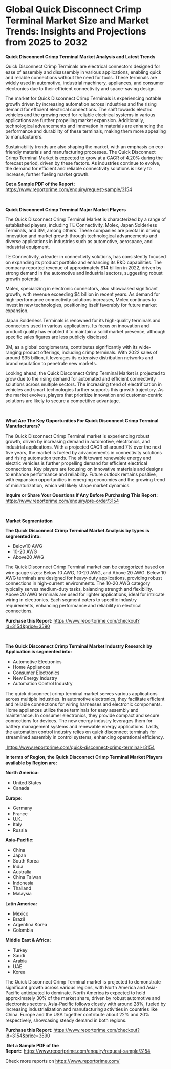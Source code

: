 <p><h1>Global Quick Disconnect Crimp Terminal Market Size and Market Trends: Insights and Projections from 2025 to 2032</h1></p><p><strong>Quick Disconnect Crimp Terminal Market Analysis and Latest Trends</strong></p>
<p><p>Quick Disconnect Crimp Terminals are electrical connectors designed for ease of assembly and disassembly in various applications, enabling quick and reliable connections without the need for tools. These terminals are widely used in automotive, industrial machinery, appliances, and consumer electronics due to their efficient connectivity and space-saving design.</p><p>The market for Quick Disconnect Crimp Terminals is experiencing notable growth driven by increasing automation across industries and the rising demand for efficient electrical connections. The shift towards electric vehicles and the growing need for reliable electrical systems in various applications are further propelling market expansion. Additionally, technological advancements and innovation in materials are enhancing the performance and durability of these terminals, making them more appealing to manufacturers.</p><p>Sustainability trends are also shaping the market, with an emphasis on eco-friendly materials and manufacturing processes. The Quick Disconnect Crimp Terminal Market is expected to grow at a CAGR of 4.20% during the forecast period, driven by these factors. As industries continue to evolve, the demand for efficient and reliable connectivity solutions is likely to increase, further fueling market growth.</p></p>
<p><strong>Get a Sample PDF of the Report:&nbsp;</strong> <a href="https://www.reportprime.com/enquiry/request-sample/3154?utm_campaign=3504&utm_medium=2&utm_source=Github&utm_content=ia&utm_term=18032025&utm_id=quick-disconnect-crimp-terminal">https://www.reportprime.com/enquiry/request-sample/3154</a></p>
<p>&nbsp;</p>
<p><strong>Quick Disconnect Crimp Terminal Major Market Players</strong></p>
<p><p>The Quick Disconnect Crimp Terminal Market is characterized by a range of established players, including TE Connectivity, Molex, Japan Solderless Terminals, and 3M, among others. These companies are pivotal in driving innovation and market growth through technological advancements and diverse applications in industries such as automotive, aerospace, and industrial equipment.</p><p>TE Connectivity, a leader in connectivity solutions, has consistently focused on expanding its product portfolio and enhancing its R&D capabilities. The company reported revenue of approximately $14 billion in 2022, driven by strong demand in the automotive and industrial sectors, suggesting robust growth potential.</p><p>Molex, specializing in electronic connectors, also showcased significant growth, with revenue exceeding $4 billion in recent years. As demand for high-performance connectivity solutions increases, Molex continues to invest in new technologies, positioning itself favorably for future market expansion.</p><p>Japan Solderless Terminals is renowned for its high-quality terminals and connectors used in various applications. Its focus on innovation and product quality has enabled it to maintain a solid market presence, although specific sales figures are less publicly disclosed.</p><p>3M, as a global conglomerate, contributes significantly with its wide-ranging product offerings, including crimp terminals. With 2022 sales of around $35 billion, it leverages its extensive distribution networks and brand reputation to penetrate new markets.</p><p>Looking ahead, the Quick Disconnect Crimp Terminal Market is projected to grow due to the rising demand for automated and efficient connectivity solutions across multiple sectors. The increasing trend of electrification in vehicles and smart technologies further supports this growth trajectory. As the market evolves, players that prioritize innovation and customer-centric solutions are likely to secure a competitive advantage.</p></p>
<p>&nbsp;</p>
<p><strong>What Are The Key Opportunities For Quick Disconnect Crimp Terminal Manufacturers?</strong></p>
<p><p>The Quick Disconnect Crimp Terminal market is experiencing robust growth, driven by increasing demand in automotive, electronics, and industrial applications. With a projected CAGR of around 7% over the next five years, the market is fueled by advancements in connectivity solutions and rising automation trends. The shift toward renewable energy and electric vehicles is further propelling demand for efficient electrical connections. Key players are focusing on innovative materials and designs to enhance performance and reliability. Future outlook remains positive, with expansion opportunities in emerging economies and the growing trend of miniaturization, which will likely shape market dynamics.</p></p>
<p><strong>Inquire or Share Your Questions If Any Before Purchasing This Report:</strong> <a href="https://www.reportprime.com/enquiry/pre-order/3154?utm_campaign=3504&utm_medium=2&utm_source=Github&utm_content=ia&utm_term=18032025&utm_id=quick-disconnect-crimp-terminal">https://www.reportprime.com/enquiry/pre-order/3154</a></p>
<p>&nbsp;</p>
<p><strong>Market Segmentation</strong></p>
<p><strong>The Quick Disconnect Crimp Terminal Market Analysis by types is segmented into:</strong></p>
<p><ul><li>Below10 AWG</li><li>10-20 AWG</li><li>Above20 AWG</li></ul></p>
<p><p>The Quick Disconnect Crimp Terminal market can be categorized based on wire gauge sizes: Below 10 AWG, 10-20 AWG, and Above 20 AWG. Below 10 AWG terminals are designed for heavy-duty applications, providing robust connections in high-current environments. The 10-20 AWG category typically serves medium-duty tasks, balancing strength and flexibility. Above 20 AWG terminals are used for lighter applications, ideal for intricate wiring in electronics. Each segment caters to specific industry requirements, enhancing performance and reliability in electrical connections.</p></p>
<p><strong>Purchase this Report:&nbsp;</strong><a href="https://www.reportprime.com/checkout?id=3154&price=3590&utm_campaign=3504&utm_medium=2&utm_source=Github&utm_content=ia&utm_term=18032025&utm_id=quick-disconnect-crimp-terminal">https://www.reportprime.com/checkout?id=3154&price=3590</a></p>
<p>&nbsp;</p>
<p><strong>The Quick Disconnect Crimp Terminal Market Industry Research by Application is segmented into:</strong></p>
<p><ul><li>Automotive Electronics</li><li>Home Appliances</li><li>Consumer Electronics</li><li>New Energy Industry</li><li>Automation Control Industry</li></ul></p>
<p><p>The quick disconnect crimp terminal market serves various applications across multiple industries. In automotive electronics, they facilitate efficient and reliable connections for wiring harnesses and electronic components. Home appliances utilize these terminals for easy assembly and maintenance. In consumer electronics, they provide compact and secure connections for devices. The new energy industry leverages them for battery management systems and renewable energy applications. Lastly, the automation control industry relies on quick disconnect terminals for streamlined assembly in control systems, enhancing operational efficiency.</p></p>
<p><a href="https://www.reportprime.com/quick-disconnect-crimp-terminal-r3154?utm_campaign=3504&utm_medium=2&utm_source=Github&utm_content=ia&utm_term=18032025&utm_id=quick-disconnect-crimp-terminal">&nbsp;https://www.reportprime.com/quick-disconnect-crimp-terminal-r3154</a></p>
<p><strong>In terms of Region, the Quick Disconnect Crimp Terminal Market Players available by Region are:</strong></p>
<p>
    <p> <strong> North America: </strong>
        <ul>
            <li>United States</li>
            <li>Canada</li>
        </ul>
        </p> 
    <p> <strong> Europe: </strong>
        <ul>
            <li>Germany</li>
            <li>France</li>
            <li>U.K.</li>
            <li>Italy</li>
            <li>Russia</li>
        </ul>
        </p> 
    <p> <strong> Asia-Pacific: </strong>
        <ul>
            <li>China</li>
            <li>Japan</li>
            <li>South Korea</li>
            <li>India</li>
            <li>Australia</li>
            <li>China Taiwan</li>
            <li>Indonesia</li>
            <li>Thailand</li>
            <li>Malaysia</li>
        </ul>
        </p> 
    <p> <strong> Latin America: </strong>
        <ul>
            <li>Mexico</li>
            <li>Brazil</li>
            <li>Argentina Korea</li>
            <li>Colombia</li>
        </ul>
        </p> 
    <p> <strong> Middle East & Africa: </strong>
        <ul>
            <li>Turkey</li>
            <li>Saudi</li>
            <li>Arabia</li>
            <li>UAE</li>
            <li>Korea</li>
        </ul>
    </p>
    </p>
<p><p>The Quick Disconnect Crimp Terminal market is projected to demonstrate significant growth across various regions, with North America and Asia-Pacific anticipated to dominate. North America is expected to hold approximately 30% of the market share, driven by robust automotive and electronics sectors. Asia-Pacific follows closely with around 28%, fueled by increasing industrialization and manufacturing activities in countries like China. Europe and the USA together contribute about 22% and 20% respectively, showcasing steady demand in both regions.</p></p>
<p><strong>Purchase this Report: </strong><a href="https://www.reportprime.com/checkout?id=3154&price=3590&utm_campaign=3504&utm_medium=2&utm_source=Github&utm_content=ia&utm_term=18032025&utm_id=quick-disconnect-crimp-terminal">https://www.reportprime.com/checkout?id=3154&price=3590</a></p>
<p>&nbsp;<strong>Get a Sample PDF of the Report:&nbsp;&nbsp;</strong><a href="https://www.reportprime.com/enquiry/request-sample/3154?utm_campaign=3504&utm_medium=2&utm_source=Github&utm_content=ia&utm_term=18032025&utm_id=quick-disconnect-crimp-terminal">https://www.reportprime.com/enquiry/request-sample/3154</a></p>
<p><strong></strong></p>
<p>Check more reports on <a href="https://www.reportprime.com/?utm_campaign=3504&utm_medium=2&utm_source=Github&utm_content=ia&utm_term=18032025&utm_id=quick-disconnect-crimp-terminal">https://www.reportprime.com/</a></p>